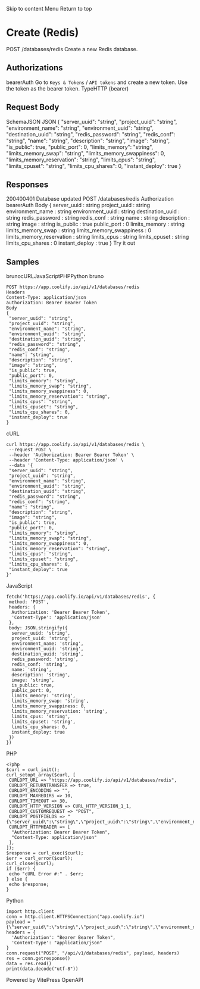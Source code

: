 Skip to content
Menu
Return to top
# Create (Redis)​
POST
/databases/redis
Create a new Redis database.
## Authorizations​
bearerAuth
Go to `Keys & Tokens` / `API tokens` and create a new token. Use the token as the bearer token.
TypeHTTP (bearer)
## Request Body​
SchemaJSON
JSON
{
"server_uuid": "string",
"project_uuid": "string",
"environment_name": "string",
"environment_uuid": "string",
"destination_uuid": "string",
"redis_password": "string",
"redis_conf": "string",
"name": "string",
"description": "string",
"image": "string",
"is_public": true,
"public_port": 0,
"limits_memory": "string",
"limits_memory_swap": "string",
"limits_memory_swappiness": 0,
"limits_memory_reservation": "string",
"limits_cpus": "string",
"limits_cpuset": "string",
"limits_cpu_shares": 0,
"instant_deploy": true
}
## Responses​
200400401
Database updated
POST
/databases/redis
Authorization 
bearerAuth
Body
{
server_uuid
:
string
project_uuid
:
string
environment_name
:
string
environment_uuid
:
string
destination_uuid
:
string
redis_password
:
string
redis_conf
:
string
name
:
string
description
:
string
image
:
string
is_public
:
true
public_port
:
0
limits_memory
:
string
limits_memory_swap
:
string
limits_memory_swappiness
:
0
limits_memory_reservation
:
string
limits_cpus
:
string
limits_cpuset
:
string
limits_cpu_shares
:
0
instant_deploy
:
true
}
Try it out
## Samples​
brunocURLJavaScriptPHPPython
bruno
```
POST https://app.coolify.io/api/v1/databases/redis
Headers
Content-Type: application/json
authorization: Bearer Bearer Token
Body
{
 "server_uuid": "string",
 "project_uuid": "string",
 "environment_name": "string",
 "environment_uuid": "string",
 "destination_uuid": "string",
 "redis_password": "string",
 "redis_conf": "string",
 "name": "string",
 "description": "string",
 "image": "string",
 "is_public": true,
 "public_port": 0,
 "limits_memory": "string",
 "limits_memory_swap": "string",
 "limits_memory_swappiness": 0,
 "limits_memory_reservation": "string",
 "limits_cpus": "string",
 "limits_cpuset": "string",
 "limits_cpu_shares": 0,
 "instant_deploy": true
}
```

cURL
```
curl https://app.coolify.io/api/v1/databases/redis \
 --request POST \
 --header 'Authorization: Bearer Bearer Token' \
 --header 'Content-Type: application/json' \
 --data '{
 "server_uuid": "string",
 "project_uuid": "string",
 "environment_name": "string",
 "environment_uuid": "string",
 "destination_uuid": "string",
 "redis_password": "string",
 "redis_conf": "string",
 "name": "string",
 "description": "string",
 "image": "string",
 "is_public": true,
 "public_port": 0,
 "limits_memory": "string",
 "limits_memory_swap": "string",
 "limits_memory_swappiness": 0,
 "limits_memory_reservation": "string",
 "limits_cpus": "string",
 "limits_cpuset": "string",
 "limits_cpu_shares": 0,
 "instant_deploy": true
}'
```

JavaScript
```
fetch('https://app.coolify.io/api/v1/databases/redis', {
 method: 'POST',
 headers: {
  Authorization: 'Bearer Bearer Token',
  'Content-Type': 'application/json'
 },
 body: JSON.stringify({
  server_uuid: 'string',
  project_uuid: 'string',
  environment_name: 'string',
  environment_uuid: 'string',
  destination_uuid: 'string',
  redis_password: 'string',
  redis_conf: 'string',
  name: 'string',
  description: 'string',
  image: 'string',
  is_public: true,
  public_port: 0,
  limits_memory: 'string',
  limits_memory_swap: 'string',
  limits_memory_swappiness: 0,
  limits_memory_reservation: 'string',
  limits_cpus: 'string',
  limits_cpuset: 'string',
  limits_cpu_shares: 0,
  instant_deploy: true
 })
})
```

PHP
```
<?php
$curl = curl_init();
curl_setopt_array($curl, [
 CURLOPT_URL => "https://app.coolify.io/api/v1/databases/redis",
 CURLOPT_RETURNTRANSFER => true,
 CURLOPT_ENCODING => "",
 CURLOPT_MAXREDIRS => 10,
 CURLOPT_TIMEOUT => 30,
 CURLOPT_HTTP_VERSION => CURL_HTTP_VERSION_1_1,
 CURLOPT_CUSTOMREQUEST => "POST",
 CURLOPT_POSTFIELDS => "{\"server_uuid\":\"string\",\"project_uuid\":\"string\",\"environment_name\":\"string\",\"environment_uuid\":\"string\",\"destination_uuid\":\"string\",\"redis_password\":\"string\",\"redis_conf\":\"string\",\"name\":\"string\",\"description\":\"string\",\"image\":\"string\",\"is_public\":true,\"public_port\":0,\"limits_memory\":\"string\",\"limits_memory_swap\":\"string\",\"limits_memory_swappiness\":0,\"limits_memory_reservation\":\"string\",\"limits_cpus\":\"string\",\"limits_cpuset\":\"string\",\"limits_cpu_shares\":0,\"instant_deploy\":true}",
 CURLOPT_HTTPHEADER => [
  "Authorization: Bearer Bearer Token",
  "Content-Type: application/json"
 ],
]);
$response = curl_exec($curl);
$err = curl_error($curl);
curl_close($curl);
if ($err) {
 echo "cURL Error #:" . $err;
} else {
 echo $response;
}
```

Python
```
import http.client
conn = http.client.HTTPSConnection("app.coolify.io")
payload = "{\"server_uuid\":\"string\",\"project_uuid\":\"string\",\"environment_name\":\"string\",\"environment_uuid\":\"string\",\"destination_uuid\":\"string\",\"redis_password\":\"string\",\"redis_conf\":\"string\",\"name\":\"string\",\"description\":\"string\",\"image\":\"string\",\"is_public\":true,\"public_port\":0,\"limits_memory\":\"string\",\"limits_memory_swap\":\"string\",\"limits_memory_swappiness\":0,\"limits_memory_reservation\":\"string\",\"limits_cpus\":\"string\",\"limits_cpuset\":\"string\",\"limits_cpu_shares\":0,\"instant_deploy\":true}"
headers = {
  'Authorization': "Bearer Bearer Token",
  'Content-Type': "application/json"
}
conn.request("POST", "/api/v1/databases/redis", payload, headers)
res = conn.getresponse()
data = res.read()
print(data.decode("utf-8"))
```

Powered by  VitePress OpenAPI 
